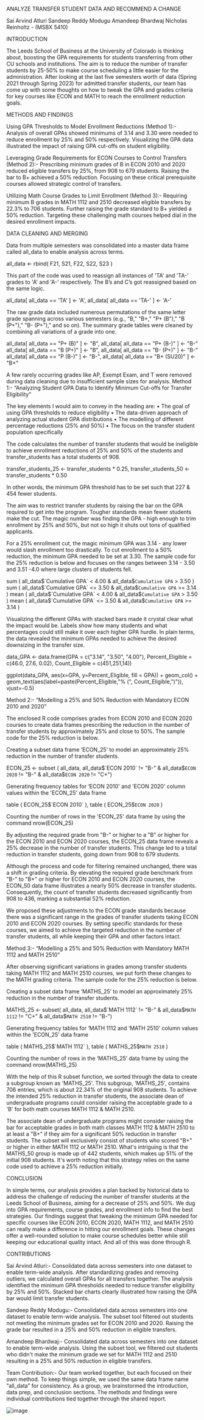ANALYZE TRANSFER STUDENT DATA AND RECOMMEND A CHANGE

Sai Arvind Atluri
Sandeep Reddy Modugu 
Amandeep Bhardwaj
Nicholas Reinholtz - (MSBX 5410)

INTRODUCTION

The Leeds School of Business at the University of Colorado is thinking about, boosting the GPA requirements for students transferring from other CU schools and institutions. The aim is to reduce the number of transfer students by 25-50% to make course scheduling a little easier for the administration. After looking at the last five semesters worth of data (Spring 2021 through Spring 2023) for admitted transfer students, our team has come up with some thoughts on how to tweak the GPA and grades criteria for key courses like ECON and MATH to reach the enrollment reduction goals. 

METHODS AND FINDINGS

Using GPA Thresholds to Model Enrollment Reductions (Method 1):- 
Analysis of overall GPAs showed minimums of 3.14 and 3.30 were needed to reduce enrollment by 25% and 50% respectively. Visualizing the GPA data illustrated the impact of raising GPA cut-offs on student eligibility. 

Leveraging Grade Requirements for ECON Courses to Control Transfers (Method 2):- 
Prescribing minimum grades of B in ECON 2010 and 2020 reduced eligible transfers by 25%, from 908 to 679 students. Raising the bar to B+ achieved a 50% reduction. Focusing on these critical prerequisite courses allowed strategic control of transfers.

Utilizing Math Course Grades to Limit Enrollment (Method 3):-
Requiring minimum B grades in MATH 1112 and 2510 decreased eligible transfers by 22.3% to 706 students. Further raising the grade standard to B+ yielded a 50% reduction. Targeting these challenging math courses helped dial in the desired enrollment impacts.

DATA CLEANING AND MERGING 

Data from multiple semesters was consolidated into a master data frame called all_data to enable analysis across terms. 

all_data <- rbind( F21, S21, F22, S22, S23 ) 

This part of the code was used to reassign all instances of 'TA' and 'TA-' grades to 'A' and 'A-' respectively. The B’s and C’s got reassigned based on the same logic.  

all_data[ all_data == 'TA' ] <- 'A',  all_data[ all_data == 'TA-' ] <- 'A-'

The raw grade data included numerous permutations of the same letter grade spanning across various semesters (e.g., "B," "B+," "P+ (B")," "B (P+")," "B- (P+")," and so on). The summary grade tables were cleaned by combining all variations of a grade into one. 

all_data[ all_data == "P+ (B)" ] <- "B",  all_data[ all_data == "P+ (B-)" ] <- "B-"
all_data[ all_data == "B (P+)" ] <- "B",  all_data[ all_data == "B- (P+)" ] <- "B-"
all_data[ all_data == "P (B-)" ] <- "B-",  all_data[ all_data == "B+ (SU20)" ] <- "B+"

A few rarely occurring grades like AP, Exempt Exam, and T were removed during data cleaning due to insufficient sample sizes for analysis.
Method 1:- “Analyzing Student GPA Data to Identify Minimum Cut-offs for Transfer Eligibility”

The key elements I would aim to convey in the heading are:
•	The goal of using GPA thresholds to reduce eligibility
•	The data-driven approach of analyzing actual student GPA distributions
•	The modelling of different percentage reductions (25% and 50%)
•	The focus on the transfer student population specifically

The code calculates the number of transfer students that would be ineligible to achieve enrollment reductions of 25% and 50% of the students and transfer_students has a total students of 908. 

transfer_students_25 <- transfer_students * 0.25, transfer_students_50 <- transfer_students * 0.50

In other words, the minimum GPA threshold has to be set such that 227 & 454 fewer students.

    

The aim was to restrict transfer students by raising the bar on the GPA required to get into the program. Tougher standards mean fewer students make the cut. The magic number was finding the  GPA - high enough to trim enrollment by 25% and 50%, but not so high it shuts out tons of qualified applicants. 

For a 25% enrollment cut, the magic minimum GPA was 3.14 - any lower would slash enrollment too drastically. To cut enrollment to a 50% reduction, the minimum GPA needed to be set at 3.30.  The sample code for the 25% reduction is below and focuses on the ranges between 3.14 - 3.50 and 3.51 -4.0 where large clusters of students fell. 

sum ( all_data$`Cumulative GPA` < 4.00 & all_data$`Cumulative GPA` > 3.50 ) 
sum ( all_data$`Cumulative GPA` <= 3.50 & all_data$`Cumulative GPA` >= 3.14 )
mean ( all_data$`Cumulative GPA` < 4.00 & all_data$`Cumulative GPA` > 3.50 )
mean ( all_data$`Cumulative GPA` <= 3.50 & all_data$`Cumulative GPA` >= 3.14 )

Visualizing the different GPAs with stacked bars made it crystal clear what the impact would be. Labels show how many students and what percentages could still make it over each higher GPA hurdle. In plain terms, the data revealed the minimum GPAs needed to achieve the desired downsizing in the transfer size. 

data_GPA <- data.frame(GPA = c("3.14", "3.50", "4.00"), Percent_Eligible = c(46.0, 27.6, 0.02), Count_Eligible = c(451,251,14)) 

ggplot(data_GPA, aes(x=GPA, y=Percent_Eligible, fill = GPA)) + geom_col() +
            geom_text(aes(label=paste(Percent_Eligible,"% (", Count_Eligible,")")), vjust=-0.5)

Method 2:- “Modelling a 25% and 50% Reduction with Mandatory ECON 2010 and 2020”

The enclosed R code comprises grades from ECON 2010 and ECON 2020 courses to create data frames prescribing the reduction in the number of transfer students by approximately 25% and close to 50%. The sample code for the 25% reduction is below. 

Creating a subset data frame ‘ECON_25’ to model an approximately 25% reduction in the number of transfer students.

ECON_25 <- subset ( all_data, all_data$`ECON 2010` != "B-" & all_data$`ECON 2020` != "B-" & all_data$`ECON 2020` != "C+")

Generating frequency tables for ‘ECON 2010' and 'ECON 2020' column values within the 'ECON_25' data frame

table ( ECON_25$`ECON 2010` ), table ( ECON_25$`ECON 2020` )

Counting the number of rows in the 'ECON_25' data frame by using the command nrow(ECON_25)

By adjusting the required grade from "B-" or higher to a "B" or higher for the ECON 2010 and ECON 2020 courses, the ECON_25 data frame reveals a 25% decrease in the number of transfer students. This change led to a total reduction in transfer students, going down from 908 to 679 students.

Although the process and code for filtering remained unchanged, there was a shift in grading criteria. By elevating the required grade benchmark from "B-" to "B+" or higher for ECON 2010 and ECON 2020 courses, the ECON_50 data frame illustrates a nearly 50% decrease in transfer students. Consequently, the count of transfer students decreased significantly from 908 to 436, marking a substantial 52% reduction.

We proposed these adjustments to the ECON grade standards because there was a significant range in the grades of transfer students taking ECON 2010 and ECON 2020 courses. By setting specific standards for these courses, we aimed to achieve the targeted reduction in the number of transfer students, all while keeping their GPA and other factors intact.


Method 3:- “Modelling a 25%  and 50% Reduction with Mandatory MATH 1112 and MATH 2510”

After observing significant variations in grades among transfer students taking MATH 1112 and MATH 2510 courses, we put forth these changes to the MATH grading criteria. The sample code for the 25% reduction is below. 

Creating a subset data frame ‘MATHS_25’ to model an approximately 25% reduction in the number of transfer students.

MATHS_25 <- subset( all_data, all_data$`MATH 1112` != "B-" & all_data$`MATH 1112` != "C+" & all_data$`MATH 2510` != "B-")

Generating frequency tables for ‘MATH 1112 and ‘MATH 2510’ column values within the 'ECON_25’ data frame

table ( MATHS_25$`MATH 1112` ), table ( MATHS_25$`MATH 2510` )

Counting the number of rows in the ‘MATHS_25’ data frame by using the command nrow(MATHS_25)

With the help of this R subset function, we sorted through the data to create a subgroup known as 'MATHS_25'. This subgroup, 'MATHS_25', contains 706 entries, which is about 22.34% of the original 908 students. To achieve the intended 25% reduction in transfer students, the associate dean of undergraduate programs could consider raising the acceptable grade to a 'B' for both math courses MATH 1112 & MATH 2510.

The associate dean of undergraduate programs might consider raising the bar for acceptable grades in both math classes MATH 1112 & MATH 2510 to at least a "B+" if they aim for a significant 50% reduction in transfer students. The subset will exclusively consist of students who scored "B+" or higher in either MATH 1112 or MATH 2510. What's intriguing is that the MATHS_50 group is made up of 442 students, which makes up 51% of the initial 908 students. It's worth noting that this strategy relies on the same code used to achieve a 25% reduction initially.


CONCLUSION

In simple terms, our analysis provides a plan backed by historical data to address the challenge of reducing the number of transfer students at the Leeds School of Business, aiming for a decrease of 25%  and 50%. We dug into GPA requirements, course grades, and enrollment info to find the best strategies. Our findings suggest that tweaking the minimum GPA needed for specific courses like ECON 2010, ECON 2020, MATH 1112, and MATH 2510 can really make a difference in hitting our enrollment goals. These changes offer a well-rounded solution to make course schedules better while still keeping our educational quality intact. And all of this was done through R. 


CONTRIBUTIONS 

Sai Arvind Atluri:-  Consolidated data across semesters into one dataset to enable term-wide analysis. After standardizing grades and removing outliers, we calculated overall GPAs for all transfers together.
The analysis identified the minimum GPA thresholds needed to reduce transfer eligibility by 25% and 50%. Stacked bar charts clearly illustrated how raising the GPA bar would limit transfer students. 

Sandeep Reddy Modugu:- Consolidated data across semesters into one dataset to enable term-wide analysis. The subset tool filtered out students not meeting the minimum grades set for ECON 2010 and 2020. Raising the grade bar resulted in a 25% and 50% reduction in eligible transfers.

Amandeep Bhardwaj:- Consolidated data across semesters into one dataset to enable term-wide analysis. Using the subset tool, we filtered out students who didn't make the minimum grade we set for MATH 1112 and 2510 resulting in a 25% and 50% reduction in eligible transfers. 

Team Contribution:- Our team worked together, but each focused on their own method. To keep things simple, we used the same data frame name “all_data” for consistency. As a group, we brainstormed the introduction, data prep, and conclusion sections. The methods and findings were individual contributions tied together through the shared report.

![image](https://github.com/atlurisaiarvind/Transfer-Student-Analysis/assets/144745008/479fab9d-da37-43bf-888a-8de9724d1146)
